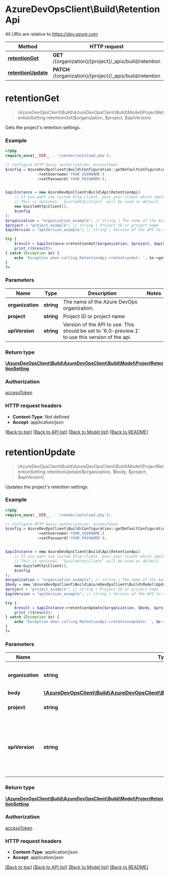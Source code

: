 # AzureDevOpsClient\Build\RetentionApi

All URIs are relative to *https://dev.azure.com*

Method | HTTP request | Description
------------- | ------------- | -------------
[**retentionGet**](RetentionApi.md#retentionGet) | **GET** /{organization}/{project}/_apis/build/retention | 
[**retentionUpdate**](RetentionApi.md#retentionUpdate) | **PATCH** /{organization}/{project}/_apis/build/retention | 


# **retentionGet**
> \AzureDevOpsClient\Build\AzureDevOpsClient\Build\Model\ProjectRetentionSetting retentionGet($organization, $project, $apiVersion)



Gets the project's retention settings.

### Example
```php
<?php
require_once(__DIR__ . '/vendor/autoload.php');

// Configure HTTP basic authorization: accessToken
$config = AzureDevOpsClient\Build\Configuration::getDefaultConfiguration()
              ->setUsername('YOUR_USERNAME')
              ->setPassword('YOUR_PASSWORD');


$apiInstance = new AzureDevOpsClient\Build\Api\RetentionApi(
    // If you want use custom http client, pass your client which implements `GuzzleHttp\ClientInterface`.
    // This is optional, `GuzzleHttp\Client` will be used as default.
    new GuzzleHttp\Client(),
    $config
);
$organization = "organization_example"; // string | The name of the Azure DevOps organization.
$project = "project_example"; // string | Project ID or project name
$apiVersion = "apiVersion_example"; // string | Version of the API to use.  This should be set to '6.0-preview.1' to use this version of the api.

try {
    $result = $apiInstance->retentionGet($organization, $project, $apiVersion);
    print_r($result);
} catch (Exception $e) {
    echo 'Exception when calling RetentionApi->retentionGet: ', $e->getMessage(), PHP_EOL;
}
?>
```

### Parameters

Name | Type | Description  | Notes
------------- | ------------- | ------------- | -------------
 **organization** | **string**| The name of the Azure DevOps organization. |
 **project** | **string**| Project ID or project name |
 **apiVersion** | **string**| Version of the API to use.  This should be set to &#39;6.0-preview.1&#39; to use this version of the api. |

### Return type

[**\AzureDevOpsClient\Build\AzureDevOpsClient\Build\Model\ProjectRetentionSetting**](../Model/ProjectRetentionSetting.md)

### Authorization

[accessToken](../../README.md#accessToken)

### HTTP request headers

 - **Content-Type**: Not defined
 - **Accept**: application/json

[[Back to top]](#) [[Back to API list]](../../README.md#documentation-for-api-endpoints) [[Back to Model list]](../../README.md#documentation-for-models) [[Back to README]](../../README.md)

# **retentionUpdate**
> \AzureDevOpsClient\Build\AzureDevOpsClient\Build\Model\ProjectRetentionSetting retentionUpdate($organization, $body, $project, $apiVersion)



Updates the project's retention settings.

### Example
```php
<?php
require_once(__DIR__ . '/vendor/autoload.php');

// Configure HTTP basic authorization: accessToken
$config = AzureDevOpsClient\Build\Configuration::getDefaultConfiguration()
              ->setUsername('YOUR_USERNAME')
              ->setPassword('YOUR_PASSWORD');


$apiInstance = new AzureDevOpsClient\Build\Api\RetentionApi(
    // If you want use custom http client, pass your client which implements `GuzzleHttp\ClientInterface`.
    // This is optional, `GuzzleHttp\Client` will be used as default.
    new GuzzleHttp\Client(),
    $config
);
$organization = "organization_example"; // string | The name of the Azure DevOps organization.
$body = new \AzureDevOpsClient\Build\AzureDevOpsClient\Build\Model\UpdateProjectRetentionSettingModel(); // \AzureDevOpsClient\Build\AzureDevOpsClient\Build\Model\UpdateProjectRetentionSettingModel | 
$project = "project_example"; // string | Project ID or project name
$apiVersion = "apiVersion_example"; // string | Version of the API to use.  This should be set to '6.0-preview.1' to use this version of the api.

try {
    $result = $apiInstance->retentionUpdate($organization, $body, $project, $apiVersion);
    print_r($result);
} catch (Exception $e) {
    echo 'Exception when calling RetentionApi->retentionUpdate: ', $e->getMessage(), PHP_EOL;
}
?>
```

### Parameters

Name | Type | Description  | Notes
------------- | ------------- | ------------- | -------------
 **organization** | **string**| The name of the Azure DevOps organization. |
 **body** | [**\AzureDevOpsClient\Build\AzureDevOpsClient\Build\Model\UpdateProjectRetentionSettingModel**](../Model/UpdateProjectRetentionSettingModel.md)|  |
 **project** | **string**| Project ID or project name |
 **apiVersion** | **string**| Version of the API to use.  This should be set to &#39;6.0-preview.1&#39; to use this version of the api. |

### Return type

[**\AzureDevOpsClient\Build\AzureDevOpsClient\Build\Model\ProjectRetentionSetting**](../Model/ProjectRetentionSetting.md)

### Authorization

[accessToken](../../README.md#accessToken)

### HTTP request headers

 - **Content-Type**: application/json
 - **Accept**: application/json

[[Back to top]](#) [[Back to API list]](../../README.md#documentation-for-api-endpoints) [[Back to Model list]](../../README.md#documentation-for-models) [[Back to README]](../../README.md)


